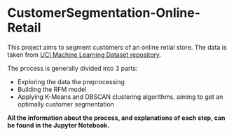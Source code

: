 # CustomerSegmentation-Online-Retail

This project aims to segment customers of an online retial store.
The data is taken from [UCI Machine Learning Dataset repository](https://archive.ics.uci.edu/ml/datasets/Online+Retail+II#).

The process is generally divided into 3 parts:
* Exploring the data the preprocessing
* Building the RFM model
* Applying K-Means and DBSCAN clustering algorithms, aiming to get an optimally customer segmentation

**All the information about the process, and explanations of each step, can be found in the Jupyter Notebook.**

